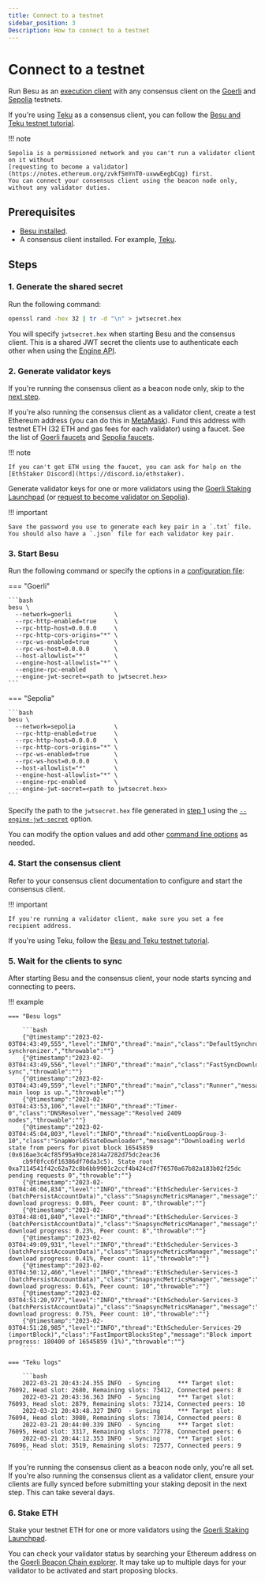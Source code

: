 ```yaml
---
title: Connect to a testnet
sidebar_position: 3
Description: How to connect to a testnet
---
```


# Connect to a testnet

Run Besu as an [execution client](../../concepts/the-merge.md#execution-clients) with any consensus client on the [Goerli](https://github.com/eth-clients/goerli) and [Sepolia](https://github.com/eth-clients/sepolia) testnets.

If you're using [Teku](https://docs.teku.consensys.net/en/latest/) as a consensus client, you can follow the [Besu and Teku testnet tutorial](../../tutorials/besu-teku-testnet.md).

!!! note

    Sepolia is a permissioned network and you can't run a validator client on it without
    [requesting to become a validator](https://notes.ethereum.org/zvkfSmYnT0-uxwwEegbCqg) first.
    You can connect your consensus client using the beacon node only, without any validator duties.

## Prerequisites

- [Besu installed](../install/binary-distribution.md).
- A consensus client installed. For example, [Teku](https://docs.teku.consensys.net/en/latest/).

## Steps

### 1. Generate the shared secret

Run the following command:

```bash
openssl rand -hex 32 | tr -d "\n" > jwtsecret.hex
```

You will specify `jwtsecret.hex` when starting Besu and the consensus client. This is a shared JWT secret the clients use to authenticate each other when using the [Engine API](../../how-to/use-engine-api.md).

### 2. Generate validator keys

If you're running the consensus client as a beacon node only, skip to the [next step](#3-start-besu).

If you're also running the consensus client as a validator client, create a test Ethereum address (you can do this in [MetaMask](https://metamask.zendesk.com/hc/en-us/articles/360015289452-How-to-create-an-additional-account-in-your-wallet)). Fund this address with testnet ETH (32 ETH and gas fees for each validator) using a faucet. See the list of [Goerli faucets](https://github.com/eth-clients/goerli#meta-data-g%C3%B6rli) and [Sepolia faucets](https://github.com/eth-clients/sepolia#meta-data-sepolia).

!!! note

    If you can't get ETH using the faucet, you can ask for help on the
    [EthStaker Discord](https://discord.io/ethstaker).

Generate validator keys for one or more validators using the [Goerli Staking Launchpad](https://goerli.launchpad.ethereum.org/) (or [request to become validator on Sepolia](https://notes.ethereum.org/zvkfSmYnT0-uxwwEegbCqg)).

!!! important

    Save the password you use to generate each key pair in a `.txt` file.
    You should also have a `.json` file for each validator key pair.

### 3. Start Besu

Run the following command or specify the options in a [configuration file](../../how-to/configuration-file.md):

=== "Goerli"

    ```bash
    besu \
      --network=goerli            \
      --rpc-http-enabled=true     \
      --rpc-http-host=0.0.0.0     \
      --rpc-http-cors-origins="*" \
      --rpc-ws-enabled=true       \
      --rpc-ws-host=0.0.0.0       \
      --host-allowlist="*"        \
      --engine-host-allowlist="*" \
      --engine-rpc-enabled        \
      --engine-jwt-secret=<path to jwtsecret.hex>
    ```

=== "Sepolia"

    ```bash
    besu \
      --network=sepolia           \
      --rpc-http-enabled=true     \
      --rpc-http-host=0.0.0.0     \
      --rpc-http-cors-origins="*" \
      --rpc-ws-enabled=true       \
      --rpc-ws-host=0.0.0.0       \
      --host-allowlist="*"        \
      --engine-host-allowlist="*" \
      --engine-rpc-enabled        \
      --engine-jwt-secret=<path to jwtsecret.hex>
    ```

Specify the path to the `jwtsecret.hex` file generated in [step 1](#1-generate-the-shared-secret) using the [`--engine-jwt-secret`](../../reference/cli/options.md#engine-jwt-secret) option.

You can modify the option values and add other [command line options](../../reference/cli/options.md) as needed.

### 4. Start the consensus client

Refer to your consensus client documentation to configure and start the consensus client.

!!! important

    If you're running a validator client, make sure you set a fee recipient address.

If you're using Teku, follow the [Besu and Teku testnet tutorial](../../tutorials/besu-teku-testnet.md#5-start-teku).

### 5. Wait for the clients to sync

After starting Besu and the consensus client, your node starts syncing and connecting to peers.

!!! example

    === "Besu logs"

        ```bash
        {"@timestamp":"2023-02-03T04:43:49,555","level":"INFO","thread":"main","class":"DefaultSynchronizer","message":"Starting synchronizer.","throwable":""}
        {"@timestamp":"2023-02-03T04:43:49,556","level":"INFO","thread":"main","class":"FastSyncDownloader","message":"Starting sync","throwable":""}
        {"@timestamp":"2023-02-03T04:43:49,559","level":"INFO","thread":"main","class":"Runner","message":"Ethereum main loop is up.","throwable":""}
        {"@timestamp":"2023-02-03T04:43:53,106","level":"INFO","thread":"Timer-0","class":"DNSResolver","message":"Resolved 2409 nodes","throwable":""}
        {"@timestamp":"2023-02-03T04:45:04,803","level":"INFO","thread":"nioEventLoopGroup-3-10","class":"SnapWorldStateDownloader","message":"Downloading world state from peers for pivot block 16545859 (0x616ae3c4cf85f95a9bce2814a7282d75dc2eac36
        cb9f0fcc6f16386df70da3c5). State root 0xa7114541f42c62a72c8b6bb9901c2ccf4b424cd7f76570a67b82a183b02f25dc pending requests 0","throwable":""}
        {"@timestamp":"2023-02-03T04:46:04,834","level":"INFO","thread":"EthScheduler-Services-3 (batchPersistAccountData)","class":"SnapsyncMetricsManager","message":"Worldstate download progress: 0.08%, Peer count: 8","throwable":""}
        {"@timestamp":"2023-02-03T04:48:01,840","level":"INFO","thread":"EthScheduler-Services-3 (batchPersistAccountData)","class":"SnapsyncMetricsManager","message":"Worldstate download progress: 0.23%, Peer count: 8","throwable":""}
        {"@timestamp":"2023-02-03T04:49:09,931","level":"INFO","thread":"EthScheduler-Services-3 (batchPersistAccountData)","class":"SnapsyncMetricsManager","message":"Worldstate download progress: 0.41%, Peer count: 11","throwable":""}
        {"@timestamp":"2023-02-03T04:50:12,466","level":"INFO","thread":"EthScheduler-Services-3 (batchPersistAccountData)","class":"SnapsyncMetricsManager","message":"Worldstate download progress: 0.61%, Peer count: 10","throwable":""}
        {"@timestamp":"2023-02-03T04:51:20,977","level":"INFO","thread":"EthScheduler-Services-3 (batchPersistAccountData)","class":"SnapsyncMetricsManager","message":"Worldstate download progress: 0.75%, Peer count: 10","throwable":""}
        {"@timestamp":"2023-02-03T04:51:28,985","level":"INFO","thread":"EthScheduler-Services-29 (importBlock)","class":"FastImportBlocksStep","message":"Block import progress: 180400 of 16545859 (1%)","throwable":""}
        ```

    === "Teku logs"

        ```bash
        2022-03-21 20:43:24.355 INFO  - Syncing     *** Target slot: 76092, Head slot: 2680, Remaining slots: 73412, Connected peers: 8
        2022-03-21 20:43:36.363 INFO  - Syncing     *** Target slot: 76093, Head slot: 2879, Remaining slots: 73214, Connected peers: 10
        2022-03-21 20:43:48.327 INFO  - Syncing     *** Target slot: 76094, Head slot: 3080, Remaining slots: 73014, Connected peers: 8
        2022-03-21 20:44:00.339 INFO  - Syncing     *** Target slot: 76095, Head slot: 3317, Remaining slots: 72778, Connected peers: 6
        2022-03-21 20:44:12.353 INFO  - Syncing     *** Target slot: 76096, Head slot: 3519, Remaining slots: 72577, Connected peers: 9
        ```

If you're running the consensus client as a beacon node only, you're all set. If you're also running the consensus client as a validator client, ensure your clients are fully synced before submitting your staking deposit in the next step. This can take several days.

### 6. Stake ETH

Stake your testnet ETH for one or more validators using the [Goerli Staking Launchpad](https://goerli.launchpad.ethereum.org/).

You can check your validator status by searching your Ethereum address on the [Goerli Beacon Chain explorer](https://goerli.beaconcha.in/). It may take up to multiple days for your validator to be activated and start proposing blocks.
